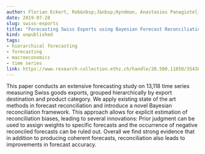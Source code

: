 ```yaml
---
author: Florian Eckert, Rob&nbsp;J&nbsp;Hyndman, Anastasios Panagiotelis
date: 2019-07-28
slug: swiss-exports
title: "Forecasting Swiss Exports using Bayesian Forecast Reconciliation"
kind: unpublished
tags:
- hierarchical forecasting
- forecasting
- macroeconomics
- time series
link: https://www.research-collection.ethz.ch/handle/20.500.11850/354388
---
```


This paper conducts an extensive forecasting study on 13,118 time series measuring Swiss goods exports, grouped hierarchically by export destination and product category. We apply existing state of the art methods in forecast reconciliation and introduce a novel Bayesian reconciliation framework. This approach allows for explicit estimation of reconciliation biases, leading to several innovations: Prior judgment can be used to assign weights to specific forecasts and the occurrence of negative reconciled forecasts can be ruled out. Overall we find strong evidence that in addition to producing coherent forecasts, reconciliation also leads to improvements in forecast accuracy.
